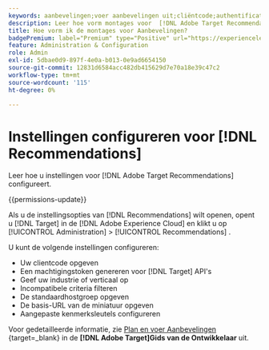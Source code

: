 ```yaml
---
keywords: aanbevelingen;voer aanbevelingen uit;cliëntcode;authentificatietoken;industrie verticaal;filter onverenigbaar wijze;standaard gastheergroep;duimnagelbasis;produceer authentificatietoken;authentificatietoken;
description: Leer hoe vorm montages voor  [!DNL Adobe Target Recommendations].
title: Hoe vorm ik de montages voor Aanbevelingen?
badgePremium: label="Premium" type="Positive" url="https://experienceleague.adobe.com/docs/target/using/introduction/intro.html?lang=en#premium newtab=true" tooltip="Kijk wat er in Target Premium is opgenomen."
feature: Administration & Configuration
role: Admin
exl-id: 5dbae0d9-897f-4e0a-b013-0e9ad6654150
source-git-commit: 12831d6584acc482db415629d7e70a18e39c47c2
workflow-type: tm+mt
source-wordcount: '115'
ht-degree: 0%

---
```


# Instellingen configureren voor [!DNL Recommendations]

Leer hoe u instellingen voor [!DNL Adobe Target Recommendations] configureert.

{{permissions-update}}

Als u de instellingsopties van [!DNL Recommendations] wilt openen, opent u [!DNL Target] in de [!DNL Adobe Experience Cloud] en klikt u op [!UICONTROL Administration] > [!UICONTROL Recommendations] .

U kunt de volgende instellingen configureren:

* Uw clientcode opgeven
* Een machtigingstoken genereren voor [!DNL Target] API&#39;s
* Geef uw industrie of verticaal op
* Incompatibele criteria filteren
* De standaardhostgroep opgeven
* De basis-URL van de miniatuur opgeven
* Aangepaste kenmerksleutels configureren

Voor gedetailleerde informatie, zie [ Plan en voer Aanbevelingen ](https://experienceleague.adobe.com/en/docs/target-dev/developer/recommendations){target=_blank} in de **[!DNL Adobe Target]Gids van de Ontwikkelaar** uit.
